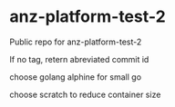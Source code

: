 # anz-platform-test-2
Public repo for anz-platform-test-2

If no tag, retern abreviated commit id

choose golang alphine for small go

choose scratch to reduce container size